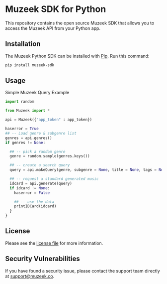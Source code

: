 # Muzeek SDK for Python

This repository contains the open source Muzeek SDK that allows you to access the Muzeek API from your Python app.

## Installation

The Muzeek Python SDK can be installed with [Pip](https://pip.pypa.io/en/stable/installing/). Run this command:

```sh
pip install muzeek-sdk
```

## Usage

Simple Muzeek Query Example

```Python
import random

from Muzeek import *

api = Muzeek({"app_token" : app_token})

haserror = True
## -- Load genre & subgenre list
genres = api.genres()
if genres != None:

  ## -- pick a random genre
  genre = random.sample(genres.keys())

  ## -- create a search query
  query = api.makeQuery(genre, subgenre = None, title = None, tags = None)

  ## -- request a standard generated music
  idcard = api.generate(query)
  if idcard != None:
    haserror = False

    ## -- use the data
    printIDCard(idcard)
  }
}
```

## License

Please see the [license file](https://github.com/muzeek/python-sdk/blob/master/LICENSE) for more information.

## Security Vulnerabilities

If you have found a security issue, please contact the support team directly at [support@muzeek.co](mailto:support@muzeek.co).
